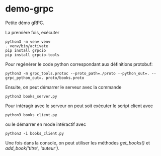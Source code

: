 # demo-grpc

Petite démo gRPC.

La première fois, exécuter

```
python3 -m venv venv
. venv/bin/activate
pip install grpcio
pip install grpcio-tools
```

Pour regénérer le code python correspondant aux définitions protobuf:

```
python3 -m grpc_tools.protoc --proto_path=./proto --python_out=. --grpc_python_out=. proto/books.proto
```

Ensuite, on peut démarrer le serveur avec la commande

```
python3 books_server.py
```

Pour intéragir avec le serveur on peut soit exécuter le script client avec

```
python3 books_client.py
```

ou le démarrer en mode intéractif avec

```
python3 -i books_client.py
```

Une fois dans la console, on peut utiliser les méthodes _get_books()_ et _add_book('titre', 'auteur')_.
